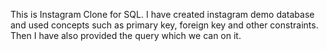  This is Instagram Clone for SQL.
 I have created instagram demo database and used concepts such as primary key, foreign key and other constraints.
 Then I have also provided the query which we can on it.
